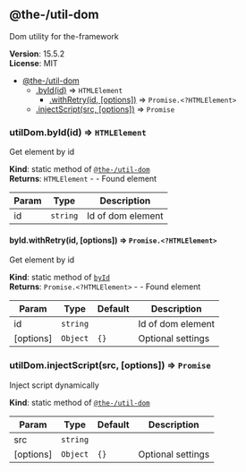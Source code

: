 <!--- Code generated by @the-/script-doc. DO NOT EDIT. -->

<a name="module_@the-/util-dom"></a>

## @the-/util-dom
Dom utility for the-framework

**Version**: 15.5.2  
**License**: MIT  

* [@the-/util-dom](#module_@the-/util-dom)
    * [.byId(id)](#module_@the-/util-dom.byId) ⇒ <code>HTMLElement</code>
        * [.withRetry(id, [options])](#module_@the-/util-dom.byId.withRetry) ⇒ <code>Promise.&lt;?HTMLElement&gt;</code>
    * [.injectScript(src, [options])](#module_@the-/util-dom.injectScript) ⇒ <code>Promise</code>

<a name="module_@the-/util-dom.byId"></a>

### utilDom.byId(id) ⇒ <code>HTMLElement</code>
Get element by id

**Kind**: static method of [<code>@the-/util-dom</code>](#module_@the-/util-dom)  
**Returns**: <code>HTMLElement</code> - - Found element  

| Param | Type | Description |
| --- | --- | --- |
| id | <code>string</code> | Id of dom element |

<a name="module_@the-/util-dom.byId.withRetry"></a>

#### byId.withRetry(id, [options]) ⇒ <code>Promise.&lt;?HTMLElement&gt;</code>
Get element by id

**Kind**: static method of [<code>byId</code>](#module_@the-/util-dom.byId)  
**Returns**: <code>Promise.&lt;?HTMLElement&gt;</code> - - Found element  

| Param | Type | Default | Description |
| --- | --- | --- | --- |
| id | <code>string</code> |  | Id of dom element |
| [options] | <code>Object</code> | <code>{}</code> | Optional settings |

<a name="module_@the-/util-dom.injectScript"></a>

### utilDom.injectScript(src, [options]) ⇒ <code>Promise</code>
Inject script dynamically

**Kind**: static method of [<code>@the-/util-dom</code>](#module_@the-/util-dom)  

| Param | Type | Default | Description |
| --- | --- | --- | --- |
| src | <code>string</code> |  |  |
| [options] | <code>Object</code> | <code>{}</code> | Optional settings |

